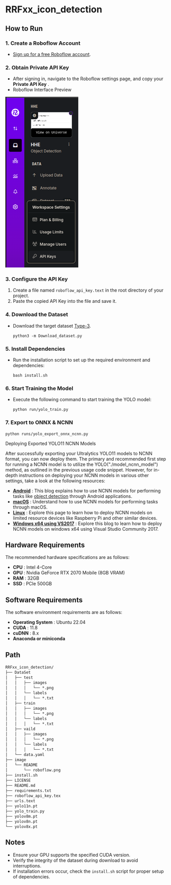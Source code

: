 # RRFxx_icon_detection

## How to Run

### 1. Create a Roboflow Account

* [Sign up for a free Roboflow account](https://universe.roboflow.com/).

### 2. Obtain Private API Key

* After signing in, navigate to the Roboflow settings page, and copy your  **Private API Key** .
* Roboflow Interface Preview

![Roboflow](image/README/roboflow.png)

### 3. Configure the API Key

1. Create a file named `roboflow_api_key.text` in the root directory of your project.
2. Paste the copied API Key into the file and save it.

### 4. Download the Dataset

* Download the target dataset [Type-3](https://universe.roboflow.com/hhe-3jp9r/hhe/dataset/6).

  ```
  python3 -m Download_dataset.py
  ```

### 5. Install Dependencies

* Run the installation script to set up the required environment and dependencies:

  ```
  bash install.sh
  ```

### 6. Start Training the Model

* Execute the following command to start training the YOLO model:

  ```
  python run/yolo_train.py
  ```

### 7. Export to ONNX & NCNN

```
python runs/yolo_export_onnx_ncnn.py
```

Deploying Exported YOLO11 NCNN Models

After successfully exporting your Ultralytics YOLO11 models to NCNN format, you can now deploy them. The primary and recommended first step for running a NCNN model is to utilize the YOLO("./model_ncnn_model") method, as outlined in the previous usage code snippet. However, for in-depth instructions on deploying your NCNN models in various other settings, take a look at the following resources:

* **[Android](https://github.com/Tencent/ncnn/wiki/how-to-build#build-for-android)** : This blog explains how to use NCNN models for performing tasks like [object detection](https://www.ultralytics.com/glossary/object-detection) through Android applications.
* **[macOS](https://github.com/Tencent/ncnn/wiki/how-to-build#build-for-macos)** : Understand how to use NCNN models for performing tasks through macOS.
* **[Linux](https://github.com/Tencent/ncnn/wiki/how-to-build#build-for-linux)** : Explore this page to learn how to deploy NCNN models on limited resource devices like Raspberry Pi and other similar devices.
* **[Windows x64 using VS2017](https://github.com/Tencent/ncnn/wiki/how-to-build#build-for-windows-x64-using-visual-studio-community-2017)** : Explore this blog to learn how to deploy NCNN models on windows x64 using Visual Studio Community 2017.

## Hardware Requirements

The recommended hardware specifications are as follows:

* **CPU** : Intel 4-Core
* **GPU** : Nvidia GeForce RTX 2070 Mobile (8GB VRAM)
* **RAM** : 32GB
* **SSD** : PCIe 500GB

## Software Requirements

The software environment requirements are as follows:

* **Operating System** : Ubuntu 22.04
* **CUDA** : 11.8
* **cuDNN** : 8.x
* **Anaconda or miniconda**

## Path

```
RRFxx_icon_detection/
├── DataSet
│   ├── test
│   │   ├── images
│   │   │   └── *.png
│   │   └── labels
│   │   │   └── *.txt
│   ├── train
│   │   ├── images
│   │   │   └── *.png
│   │   └── labels
│   │   │   └── *.txt
│   ├── vaild
│   │   ├── images
│   │   │   └── *.png
│   │   └── labels
│   │   │   └── *.txt
│   └── data.yaml
├── image
│   └── README
│       └── roboflow.png
├── install.sh
├── LICENSE
├── README.md
├── requirements.txt
├── roboflow_api_key.tex
├── urls.text
├── yolo11n.pt
├── yolo_train.py
├── yolov8m.pt
├── yolov8n.pt
└── yolov8x.pt
```

## Notes

* Ensure your GPU supports the specified CUDA version.
* Verify the integrity of the dataset during download to avoid interruptions.
* If installation errors occur, check the `install.sh` script for proper setup of dependencies.
